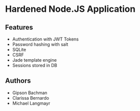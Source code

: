 # Hardened Node.JS Application
## Features
 - Authentication with JWT Tokens
 - Password hashing with salt
 - SQLite
 - CSRF
 - Jade template engine
 - Sessions stored in DB

## Authors
 - Gipson Bachman
 - Clarissa Bernardo
 - Michael Langmayr
